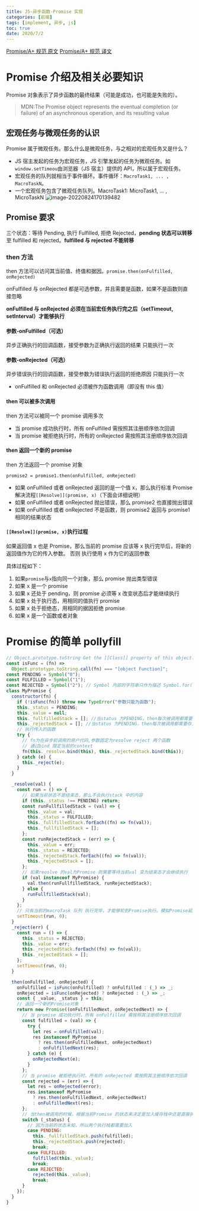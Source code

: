 ```yaml
---
title: JS-异步函数-Promise 实现
categories: [前端]
tags: [implement, 异步, js]
toc: true
date: 2020/7/2
---
```


[Promise/A+ 规范 原文](https://promisesaplus.com/)
[Promise/A+ 规范 译文](https://www.ituring.com.cn/article/66566)

# Promise 介绍及相关必要知识

Promise 对象表示了异步函数的最终结果（可能是成功，也可能是失败的）。

> MDN:The Promise object represents the eventual completion (or failure) of an asynchronous operation, and its resulting value

## 宏观任务与微观任务的认识

Promise 属于微观任务。那么什么是微观任务，与之相对的宏观任务又是什么？

- JS 宿主发起的任务为宏观任务，JS 引擎发起的任务为微观任务。如`window.setTimeou`由浏览器（JS 宿主）提供的 API，所以属于宏观任务。
- 宏观任务的队列就相当于事件循环。事件循环：`MacroTask1, ... , MacroTaskN`。
- 一个宏观任务包含了微观任务队列。MacroTask1: MicroTask1, ... , MicroTaskN
  <!-- ![JS 宏观任务与微观任务](promise.png) -->
  ![image-20220824170139482](https://pic.limiaomiao.site:8443/public/uploads/image-20220824170139482.png)

## Promise 要求

三个状态：等待 Pending, 执行 Fulfilled, 拒绝 Rejected，**pending 状态可以转移**至 fulfilled 和 rejected。**fulfilled 与 rejected 不能转移**

### then 方法

then 方法可以访问其当前值、终值和据因。`promise.then(onFulfilled, onRejected)`

onFulfilled 与 onRejected 都是可选参数，并且需要是函数，如果不是函数则直接忽略

**onFulfilled 与 onRejected 必须在当前宏任务执行完之后（setTimeout, setInterval）才能够执行**

#### 参数-onFulfilled（可选）

异步正确执行的回调函数，接受参数为正确执行返回的结果
只能执行一次

#### 参数-onRejected（可选）

异步错误执行的回调函数，接受参数为错误执行返回的拒绝原因
只能执行一次

- onFulfilled 和 onRejected 必须被作为函数调用（即没有 this 值）

#### then 可以被多次调用

then 方法可以被同一个 promise 调用多次

- 当 promise 成功执行时，所有 onFulfilled 需按照其注册顺序依次回调
- 当 promise 被拒绝执行时，所有的 onRejected 需按照其注册顺序依次回调

#### then 返回一个新的 promise

then 方法返回一个 promise 对象

```
promise2 = promise1.then(onFulfilled, onRejected)
```

- 如果 onFulfilled 或者 onRejected 返回的是一个值 x，那么执行标准 Promise 解决流程`[[Resolve]](promise, x)`（下面会详细说明）
- 如果 onFulfilled 或者 onRejected 抛出错误，那么 promise2 也直接抛出错误
- 如果 onFulfilled 或者 onRejected 不是函数，则 promise2 返回与 promise1 相同的结果状态

#### `[[Resolve]](promise, x)`执行过程

如果返回值 x 也是 Promise，那么当前的 promise 应该等 x 执行完毕后，将新的返回值作为它的传入参数。
否则 执行使用 x 作为它的返回参数

具体过程如下：

1. 如果`promise`与`x`指向同一个对象，那么 promise 抛出类型错误
2. 如果 x 是一个 promise
3. 如果 x 还处于 pending，则 promise 必须等 x 改变状态后才能继续执行
4. 如果 x 处于执行态，用相同的值执行 promise
5. 如果 x 处于拒绝态，用相同的据因拒绝 promise
6. 如果 x 是一个函数或者对象

# Promise 的简单 pollyfill

```js
// Object.prototype.toString Get the [[Class]] property of this object.
const isFunc = (fn) =>
  Object.prototype.toString.call(fn) === "[object Function]";
const PENDING = Symbol("0");
const FULFILLED = Symbol("1");
const REJECTED = Symbol("2"); // Symbol 内部的字符串只作为描述 Symbol.for(key) 会查找是否有名为key的symbol 如果没有则创建一个
class MyPromise {
  constructor(fn) {
    if (!isFunc(fn)) throw new TypeError("参数只能为函数");
    this._status = PENDING;
    this._value = null;
    this._fullfilledStack = []; //当status 为PENDING，then每次被调用都需要存入对应的stack
    this._rejectedStack = []; //当status 为PENDING，then每次被调用都需要存入对应的stack
    // 执行传入的函数
    try {
      // fn为在异步前调用的用户代码,参数固定为resolve reject 两个函数
      // 通过bind 限定当前的context
      fn(this._resolve.bind(this), this._rejectedStack.bind(this));
    } catch (e) {
      this._reject(e);
    }
  }

  _resolve(val) {
    const run = () => {
      // 如果当前状态不是结束态，那么不会执行stack 中的内容
      if (this._status !== PENDING) return;
      const runFullfilledStack = (val) => {
        this._value = val;
        this._status = FULFILLED;
        this._fullfilledStack.forEach((fn) => fn(val));
        this._fullfilledStack = [];
      };
      const runRejectedStack = (err) => {
        this._value = err;
        this._status = REJECTED;
        this._rejectedStack.forEach((fn) => fn(val));
        this._rejectedStack = [];
      };
      // 如果reoslve 的val为Promise 则需要等待当前val 变为结束态才会继续执行
      if (val instanceof MyPromise) {
        val.then(runFullfilledStack, runRejectedStack);
      } else {
        runFullfilledStack(val);
      }
    };
    // 只有当前的macroTask 队列 执行完毕，才能够轮到Promise执行。模拟Promise延迟执行
    setTimeout(run, 0);
  }
  _reject(err) {
    const run = () => {
      this._status = REJECTED;
      this._value = err;
      this._rejectedStack.forEach((fn) => fn(val));
      this._rejectedStack = [];
    };
    setTimeout(run, 0);
  }

  then(onFulfilled, onRejected) {
    onFulfilled = isFunc(onFulfilled) ? onFulfilled : (_) => _;
    onRejected = isFunc(onRejected) ? onRejected : (_) => _;
    const { _value, _status } = this;
    // 返回一个新的Promise对象
    return new Promise((onFulfilledNext, onRejectedNext) => {
      // 当 promise 成功执行时，所有 onFulfilled 需按照其注册顺序依次回调
      const fulfilled = (val) => {
        try {
          let res = onFulfilled(val);
          res instanceof MyPromise
            ? res.then(onFulfilledNext, onRejectedNext)
            : onFulfilledNext(res);
        } catch (e) {
          onRejectedNext(e);
        }
      };
      // 当 promise 被拒绝执行时，所有的 onRejected 需按照其注册顺序依次回调
      const rejected = (err) => {
        let res = onRejected(error);
        res instanceof MyPromise
          ? res.then(onFulfilledNext, onRejectedNext)
          : onFulfilledNext(res);
      };
      // 当then被调用的时候，根据当前Promise 的状态来决定是加入缓存栈中还是直接执行
      switch (_status) {
        // 因为当前的状态未知，所以两个执行栈都需要加入
        case PENDING:
          this._fullfilledStack.push(fulfilled);
          this._rejectedStack.push(rejected);
          break;
        case FULFILLED:
          fulfilled(this._value);
          break;
        case REJECTED:
          rejected(this._value);
          break;
      }
    });
  }
}
```

